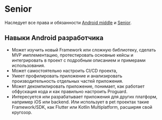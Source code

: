 # Senior

Наследует все права и обязанности [Android middle](middle.md) и [Senior](../senior.md).

## Навыки Android разработчика

- Может изучить новый Framework или сложную библиотеку, сделать MVP имплементацию, протестировать основные кейсы и интегрировать в проект с подробным описанием и примерами использования.
- Может самостоятельно настроить CI/CD проекта,
- Умеет профилировать приложение и анализировать производительность отдельных частей приложения.
- Может декомпилировать приложение, понимает, как работает обфускация кода и как правильно настроить Proguard.
- Интересуется или разрабатывает приложения для других платформ, например iOS или backend. Или использует в pet проектах такие Framework/SDK, как Flutter или Kotlin Multiplatform, расширяя свой кругозор.
